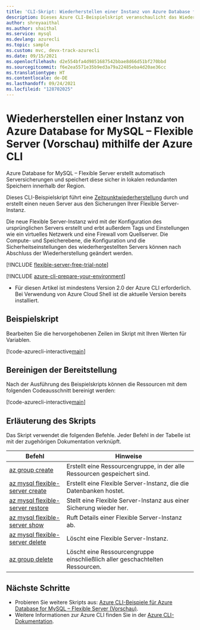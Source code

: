 ```yaml
---
title: 'CLI-Skript: Wiederherstellen einer Instanz von Azure Database for MySQL – Flexible Server (Vorschau)'
description: Dieses Azure CLI-Beispielskript veranschaulicht das Wiederherstellen eines früheren Zustands einer einzelnen Instanz von Azure Database for MySQL – Flexible Server.
author: shreyaaithal
ms.author: shaithal
ms.service: mysql
ms.devlang: azurecli
ms.topic: sample
ms.custom: mvc, devx-track-azurecli
ms.date: 09/15/2021
ms.openlocfilehash: d2e554bfa4d9851687542bbae8d66d51bf270bbd
ms.sourcegitcommit: f6e2ea5571e35b9ed3a79a22485eba4d20ae36cc
ms.translationtype: HT
ms.contentlocale: de-DE
ms.lasthandoff: 09/24/2021
ms.locfileid: "128702025"
---
```

# <a name="restore-an-azure-database-for-mysql---flexible-server-preview-using-azure-cli"></a>Wiederherstellen einer Instanz von Azure Database for MySQL – Flexible Server (Vorschau) mithilfe der Azure CLI

Azure Database for MySQL – Flexible Server erstellt automatisch Serversicherungen und speichert diese sicher in lokalen redundanten Speichern innerhalb der Region.

Dieses CLI-Beispielskript führt eine [Zeitpunktwiederherstellung](../concepts-backup-restore.md) durch und erstellt einen neuen Server aus den Sicherungen Ihrer Flexible Server-Instanz. 

Die neue Flexible Server-Instanz wird mit der Konfiguration des ursprünglichen Servers erstellt und erbt außerdem Tags und Einstellungen wie ein virtuelles Netzwerk und eine Firewall vom Quellserver. Die Compute- und Speicherebene, die Konfiguration und die Sicherheitseinstellungen des wiederhergestellten Servers können nach Abschluss der Wiederherstellung geändert werden.

[!INCLUDE [flexible-server-free-trial-note](../../includes/flexible-server-free-trial-note.md)]

[!INCLUDE [azure-cli-prepare-your-environment](../../../../includes/azure-cli-prepare-your-environment.md)]

- Für diesen Artikel ist mindestens Version 2.0 der Azure CLI erforderlich. Bei Verwendung von Azure Cloud Shell ist die aktuelle Version bereits installiert. 

## <a name="sample-script"></a>Beispielskript

Bearbeiten Sie die hervorgehobenen Zeilen im Skript mit Ihren Werten für Variablen.

[!code-azurecli-interactive[main](../../../../cli_scripts/mysql/flexible-server/backup-restore/restore-server.sh?highlight=7,10-12 "Perform point-in-time-restore of a source server to a new server.")]

## <a name="clean-up-deployment"></a>Bereinigen der Bereitstellung

Nach der Ausführung des Beispielskripts können die Ressourcen mit dem folgenden Codeausschnitt bereinigt werden:

[!code-azurecli-interactive[main](../../../../cli_scripts/mysql/flexible-server/backup-restore/clean-up-resources.sh?highlight=4-5 "Clean up resources.")]

## <a name="script-explanation"></a>Erläuterung des Skripts

Das Skript verwendet die folgenden Befehle. Jeder Befehl in der Tabelle ist mit der zugehörigen Dokumentation verknüpft.

| **Befehl** | **Hinweise** |
|---|---|
|[az group create](/cli/azure/group#az_group_create)|Erstellt eine Ressourcengruppe, in der alle Ressourcen gespeichert sind.|
|[az mysql flexible-server create](/cli/azure/mysql/flexible-server#az_mysql_flexible_server_create)|Erstellt eine Flexible Server-Instanz, die die Datenbanken hostet.|
|[az mysql flexible-server restore](/cli/azure/mysql/flexible-server#az_mysql_flexible_server_restore)|Stellt eine Flexible Server-Instanz aus einer Sicherung wieder her.|
|[az mysql flexible-server show](/cli/azure/mysql/flexible-server#az_mysql_flexible_server_show)|Ruft Details einer Flexible Server-Instanz ab.|
|[az mysql flexible-server delete](/cli/azure/mysql/flexible-server#az_mysql_flexible_server_delete)|Löscht eine Flexible Server-Instanz.|
|[az group delete](/cli/azure/group#az_group_delete) | Löscht eine Ressourcengruppe einschließlich aller geschachtelten Ressourcen.|

## <a name="next-steps"></a>Nächste Schritte

- Probieren Sie weitere Skripts aus: [Azure CLI-Beispiele für Azure Database for MySQL – Flexible Server (Vorschau)](../sample-scripts-azure-cli.md).
- Weitere Informationen zur Azure CLI finden Sie in der [Azure CLI-Dokumentation](/cli/azure).